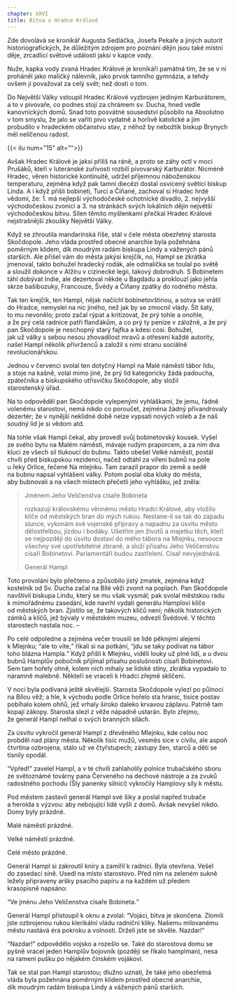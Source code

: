 ```yaml
---
chapter: XXVI
title: Bitva u Hradce Králové
---
```


Zde dovolává se kronikář Augusta Sedláčka, Josefa Pekaře a&nbsp;jiných autorit historiografických, že&nbsp;důležitým zdrojem pro poznání dějin jsou také místní děje, zrcadlící světové události jaksi v&nbsp;kapce&nbsp;vody.

Nuže, kapka vody zvaná Hradec Králové je kronikáři památná tím, že&nbsp;se v&nbsp;ní proháněl jako maličký nálevník, jako prvok tamního gymnázia, a&nbsp;tehdy ovšem ji považoval za&nbsp;celý svět; než dosti o&nbsp;tom.

Do&nbsp;Největší Války vstoupil Hradec Králové vyzbrojen jediným Karburátorem, a&nbsp;to v&nbsp;pivovaře, co&nbsp;podnes stojí za&nbsp;chrámem sv.&nbsp;Ducha, hned vedle kanovnických domů.
Snad toto posvátné sousedství působilo na&nbsp;Absolutno v&nbsp;tom smyslu, že&nbsp;jalo se vařiti pivo vydatně a&nbsp;horlivě katolické a&nbsp;jím probudilo v&nbsp;hradeckém občanstvu stav, z&nbsp;něhož by nebožtík biskup Brynych měl nelíčenou&nbsp;radost.

{{< ilu num="15" alt="">}}

Avšak Hradec Králové je jaksi příliš na&nbsp;ráně, a&nbsp;proto se záhy octl v&nbsp;moci Prušáků, kteří v&nbsp;luteránské zuřivosti rozbili pivovarský Karburátor.
Nicméně Hradec, věren historické kontinuitě, udržel příjemnou náboženskou temperaturu, zejména když pak tamní diecézi dostal osvícený světící biskup Linda.
A&nbsp;i&nbsp;když přišli bobineti, Turci a&nbsp;Číňané, zachoval si Hradec hrdé vědomí, že: 1.&nbsp;má nejlepší východočeské ochotnické divadlo, 2.&nbsp;nejvyšší východočeskou zvonici a&nbsp;3.&nbsp;na&nbsp;stránkách svých lokálních dějin největší východočeskou bitvu.
Sílen těmito myšlenkami přečkal Hradec Králové nejstrašnější zkoušky Největší&nbsp;Války.

Když se zhroutila mandarínská říše, stál v&nbsp;čele města obezřetný starosta Skočdopole.
Jeho vláda prostřed obecné anarchie byla požehnána poměrným klidem, dík&nbsp;moudrým radám biskupa Lindy a&nbsp;vážených pánů starších.
Ale přišel vám do&nbsp;města jakýsi krejčík, no, Hampl se zkrátka jmenoval, takto bohužel hradecký rodák, ale&nbsp;odmalička se toulal po&nbsp;světě a&nbsp;sloužil dokonce v&nbsp;Alžíru v&nbsp;cizinecké legii, takový dobrodruh.
S&nbsp;Bobinetem táhl dobývat Indie, ale&nbsp;dezertoval někde u&nbsp;Bagdadu a&nbsp;proklouzl jako jehla skrze bašibozuky, Francouze, Švédy a&nbsp;Číňany zpátky do&nbsp;rodného&nbsp;města.

Tak ten krejčík, ten&nbsp;Hampl, nějak načichl bobinetovštinou, a&nbsp;sotva se vrátil do&nbsp;Hradce, nemyslel na&nbsp;nic jiného, než&nbsp;jak by se zmocnil vlády.
Šít šaty, to&nbsp;mu nevonělo; proto začal rýpat a&nbsp;kritizovat, že&nbsp;prý tohle a&nbsp;onohle, a&nbsp;že&nbsp;prý celá radnice patří flanďákům, a&nbsp;co prý ty peníze v&nbsp;záložně, a&nbsp;že&nbsp;prý pan Skočdopole je neschopný starý fajfka a&nbsp;kdesi cosi.
Bohužel, jak&nbsp;už&nbsp;války s&nbsp;sebou nesou zhovadilost mravů a&nbsp;otřesení každé autority, našel Hampl několik přívrženců a&nbsp;založil s&nbsp;nimi stranu sociálně revolucionářskou.

Jednou v&nbsp;červenci svolal ten dotyčný Hampl na&nbsp;Malé náměstí tábor lidu, a&nbsp;stoje na&nbsp;kašně, volal mimo jiné, že&nbsp;prý lid kategoricky žádá padoucha, zpátečníka a&nbsp;biskupského utřisvíčku Skočdopole, aby&nbsp;složil starostenský&nbsp;úřad.

Na&nbsp;to odpověděl pan Skočdopole vylepenými vyhláškami, že&nbsp;jemu, řádně volenému starostovi, nemá nikdo co poroučet, zejména žádný přivandrovaly dezertér; že&nbsp;v&nbsp;nynější neklidné době nelze vypsati nových voleb a&nbsp;že&nbsp;náš soudný lid je si vědom&nbsp;atd.

Na&nbsp;tohle však Hampl čekal, aby&nbsp;provedl svůj bobinetovský kousek.
Vyšel ze&nbsp;svého bytu na&nbsp;Malém náměstí, mávaje rudým praporcem, a&nbsp;za&nbsp;ním dva kluci ze&nbsp;všech sil tlukoucí do&nbsp;bubnu.
Takto obešel Velké náměstí, postál chvíli před biskupskou rezidencí, načež odtáhl za&nbsp;víření bubnů na&nbsp;pole u&nbsp;řeky
Orlice, řečené Na&nbsp;mlejnku.
Tam zarazil prapor do&nbsp;země a&nbsp;sedě na&nbsp;bubnu napsal vyhlášení války.
Potom poslal oba kluky do&nbsp;města, aby&nbsp;bubnovali a&nbsp;na&nbsp;všech místech přečetli jeho vyhlášku, jež&nbsp;zněla:

> Jménem Jeho Veličenstva císaře Bobineta
>
> rozkazuji královskému věnnému městu Hradci Králové, aby&nbsp;vložilo klíče od&nbsp;městských bran do&nbsp;mých rukou.
> Nestane-li se tak do&nbsp;západu slunce, vykonám své vojenské přípravy a&nbsp;napadnu za&nbsp;úsvitu město dělostřelbou, jízdou i&nbsp;bodáky.
> Ušetřím jen životů a&nbsp;majetku těch, kteří se nejpozději do&nbsp;úsvitu dostaví do&nbsp;mého tábora na&nbsp;Mlejnku, nesouce všechny své upotřebitelné zbraně, a&nbsp;složí přísahu Jeho Veličenstvu císaři Bobinetovi.
> Parlamentáři budou zastřeleni.
> Císař nevyjednává.
>
> Generál&nbsp;Hampl

Toto provolání bylo přečteno a&nbsp;způsobilo jistý zmatek, zejména když kostelník od&nbsp;Sv.
Ducha začal na&nbsp;Bílé věži zvonit na&nbsp;poplach.
Pan Skočdopole navštívil biskupa Lindu, který se mu však vysmál; pak svolal městskou radu k&nbsp;mimořádnému zasedání, kde&nbsp;navrhl vydati generálu Hamplovi klíče od&nbsp;městských bran.
Zjistilo se, že&nbsp;takových klíčů není; několik historických zámků a&nbsp;klíčů, jež&nbsp;bývaly v&nbsp;městském muzeu, odvezli Švédové.
V&nbsp;těchto starostech nastala noc. –

Po&nbsp;celé odpoledne a&nbsp;zejména večer trousili se lidé pěknými alejemi k&nbsp;Mlejnku;
<q>ale to víte,</q> říkali si na&nbsp;potkání, <q>jdu se taky podívat na&nbsp;tábor toho blázna Hampla.</q>
Když přišli k&nbsp;Mlejnku, viděli louky už&nbsp;plné lidí, a&nbsp;u&nbsp;dvou bubnů Hamplův pobočník přijímal přísahu poslušnosti císaři Bobinetovi.
Sem tam hořely ohně, kolem nich mihaly se lidské stíny, zkrátka vypadalo to náramně malebně.
Někteří se vraceli k&nbsp;Hradci zřejmě sklíčeni.

V&nbsp;noci byla podívaná ještě skvělejší.
Starosta Skočdopole vylezl po&nbsp;půlnoci na&nbsp;Bílou věž; a&nbsp;hle, k&nbsp;východu podle Orlice hořelo sta hranic, tisíce postav pobíhalo kolem ohňů, jež&nbsp;vrhaly široko daleko krvavou záplavu.
Patrně tam kopají zákopy.
Starosta slezl z&nbsp;věže nápadně ustarán.
Bylo zřejmo, že&nbsp;generál Hampl nelhal o&nbsp;svých branných&nbsp;silách.

Za&nbsp;úsvitu vykročil generál Hampl z&nbsp;dřevěného Mlejnku, kde&nbsp;celou noc probděl nad plány města.
Několik tisíc mužů, vesměs sice v&nbsp;civilu, ale&nbsp;aspoň čtvrtina ozbrojena, stálo už&nbsp;ve&nbsp;čtyřstupech; zástupy žen, starců a&nbsp;dětí se tísnily&nbsp;opodál.

<q>Vpřed!</q>
zavelel Hampl, a&nbsp;v&nbsp;té chvíli zahlaholily polnice trubačského sboru ze&nbsp;světoznámé továrny pana Červeného na&nbsp;dechové nástroje a&nbsp;za&nbsp;zvuků radostného pochodu (Šly panenky silnicí) vykročily Hamplovy síly k&nbsp;městu.

Pod městem zastavil generál Hampl své šiky a&nbsp;poslal napřed trubače a&nbsp;herolda s&nbsp;výzvou: aby nebojující lidé vyšli z&nbsp;domů.
Avšak nevyšel nikdo.
Domy byly&nbsp;prázdné.

Malé náměstí&nbsp;prázdné.

Velké náměstí&nbsp;prázdné.

Celé město&nbsp;prázdné.

Generál Hampl si zakroutil kníry a&nbsp;zamířil k&nbsp;radnici.
Byla otevřena.
Vešel do&nbsp;zasedací síně.
Usedl na&nbsp;místo starostovo.
Před ním na&nbsp;zeleném sukně ležely připraveny aršky psacího papíru a&nbsp;na&nbsp;každém už&nbsp;předem krasopisně&nbsp;napsáno:

<q>Ve&nbsp;jménu Jeho Veličenstva císaře Bobineta.</q>

Generál Hampl přistoupil k&nbsp;oknu a&nbsp;zvolal:
<q>Vojáci, bitva je skončena.
Zlomili jste ozbrojenou rukou klerikální vládu radniční kliky.
Našemu milovanému městu nastává éra pokroku a&nbsp;volnosti.
Drželi jste se skvěle.
Nazdar!</q>

<q>Nazdar!</q>
odpovědělo vojsko a&nbsp;rozešlo se.
Také do&nbsp;starostova domu se pyšně vracel jeden Hamplův bojovník (později se říkalo hamplman), nesa na&nbsp;rameni pušku po&nbsp;nějakém čínském vojákovi.

Tak se stal pan Hampl starostou; dlužno uznati, že&nbsp;také jeho obezřetná vláda byla požehnána poměrným klidem prostřed obecné anarchie, dík&nbsp;moudrým radám biskupa Lindy a&nbsp;vážených pánů starších.
